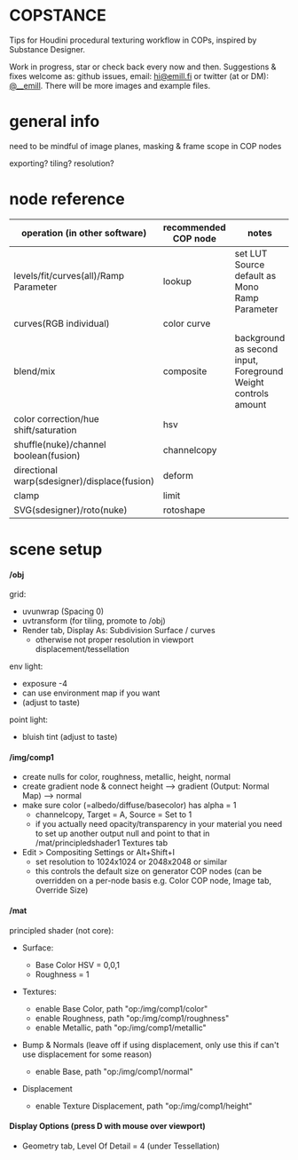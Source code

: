 # COPSTANCE
Tips for Houdini procedural texturing workflow in COPs, inspired by Substance Designer.

Work in progress, star or check back every now and then. Suggestions & fixes welcome as: github issues, email: [hi@emill.fi](mailto:hi@emill.fi?Subject=Copstance%20Ideas&Body=Copstance%20would%20be%20much%20better%20if...) or twitter (at or DM): [@\_\_emill](https://twitter.com/__emill). There will be more images and example files.



# general info

need to be mindful of image planes, masking & frame scope in COP nodes

exporting? tiling? resolution?



# node reference

operation (in other software)                | recommended COP node      | notes
-------------                                | -------------             | -------------
levels/fit/curves(all)/Ramp Parameter        | lookup                    | set LUT Source default as Mono Ramp Parameter
curves(RGB individual)                       | color curve               |
blend/mix                                    | composite                 | background as second input, Foreground Weight controls amount
color correction/hue shift/saturation        | hsv                       |
shuffle(nuke)/channel boolean(fusion)        | channelcopy               |
directional warp(sdesigner)/displace(fusion) | deform                    |
clamp                                        | limit                     |
SVG(sdesigner)/roto(nuke)                    | rotoshape                 |



# scene setup


#### /obj ####

grid:
- uvunwrap (Spacing 0)
- uvtransform (for tiling, promote to /obj)
- Render tab, Display As: Subdivision Surface / curves
    * otherwise not proper resolution in viewport displacement/tessellation

env light:
- exposure -4
- can use environment map if you want
- (adjust to taste)

point light:
- bluish tint (adjust to taste)


#### /img/comp1 ####

- create nulls for color, roughness, metallic, height, normal
- create gradient node & connect height --> gradient (Output: Normal Map) --> normal
- make sure color (=albedo/diffuse/basecolor) has alpha = 1
    * channelcopy, Target = A, Source = Set to 1
    * if you actually need opacity/transparency in your material you need to set up another output null and point to that in /mat/principledshader1 Textures tab
- Edit > Compositing Settings or Alt+Shift+I
    * set resolution to 1024x1024 or 2048x2048 or similar
    * this controls the default size on generator COP nodes (can be overridden on a per-node basis e.g. Color COP node, Image tab, Override Size)



#### /mat ####

principled shader (not core):

- Surface:
    * Base Color HSV = 0,0,1
    * Roughness = 1

- Textures:
    * enable Base Color, path "op:/img/comp1/color"
    * enable Roughness, path "op:/img/comp1/roughness"
    * enable Metallic, path "op:/img/comp1/metallic"

- Bump & Normals (leave off if using displacement, only use this if can't use displacement for some reason)
    * enable Base, path "op:/img/comp1/normal"

- Displacement
    * enable Texture Displacement, path "op:/img/comp1/height"


#### Display Options (press D with mouse over viewport) ####

- Geometry tab, Level Of Detail = 4 (under Tessellation)


